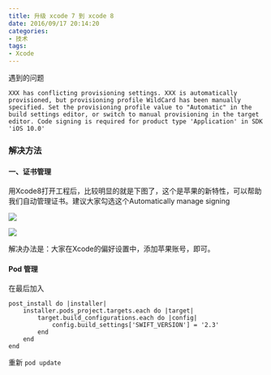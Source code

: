 ```yaml
---
title: 升级 xcode 7 到 xcode 8
date: 2016/09/17 20:14:20
categories:
- 技术
tags:
- Xcode
---
```


遇到的问题

```
XXX has conflicting provisioning settings. XXX is automatically provisioned, but provisioning profile WildCard has been manually specified. Set the provisioning profile value to "Automatic" in the build settings editor, or switch to manual provisioning in the target editor. Code signing is required for product type 'Application' in SDK 'iOS 10.0'
```

### 解决方法

#### 一、证书管理

用Xcode8打开工程后，比较明显的就是下图了，这个是苹果的新特性，可以帮助我们自动管理证书。建议大家勾选这个Automatically manage signing

![](http://pics.naaln.com/blog/2019-01-14-32501.jpg-basicBlog)

![](http://pics.naaln.com/blog/2019-01-14-032503.jpg-basicBlog)

解决办法是：大家在Xcode的偏好设置中，添加苹果账号，即可。

#### Pod 管理

在最后加入

```
post_install do |installer|
    installer.pods_project.targets.each do |target|
        target.build_configurations.each do |config|
            config.build_settings['SWIFT_VERSION'] = '2.3'
        end
    end
end
```

重新 `pod update`